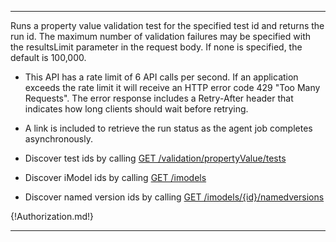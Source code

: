---

Runs a property value validation test for the specified test id and returns the run id. The maximum number of validation failures may be specified with the resultsLimit parameter in the request body. If none is specified, the default is 100,000.

- This API has a rate limit of 6 API calls per second.  If an application exceeds the rate limit it will receive an HTTP error code 429 "Too Many Requests". The error response includes a Retry-After header that indicates how long clients should wait before retrying.

- A link is included to retrieve the run status as the agent job completes asynchronously.

- Discover test ids by calling [GET /validation/propertyValue/tests](/api-groups/validation/apis/validation/operations/get-validation-propertyvalue-tests/)

- Discover iModel ids by calling [GET /imodels](/api-groups/data-management/apis/imodels/operations/get-project-imodels/)

- Discover named version ids by calling [GET /imodels/{id}/namedversions](/api-groups/data-management/apis/imodels/operations/get-imodel-named-versions/)

{!Authorization.md!}

---